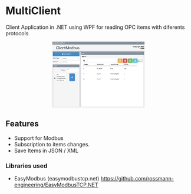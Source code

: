 # MultiClient

Client Application in .NET using WPF for reading OPC items with diferents protocols

<p align="center">
  <img src="Screen.png" alt="" width="250"/>
</p>

## Features
- Support for Modbus 
- Subscription to items changes.
- Save Items in JSON / XML

### Libraries used
- EasyModbus (easymodbustcp.net) 
  https://github.com/rossmann-engineering/EasyModbusTCP.NET
